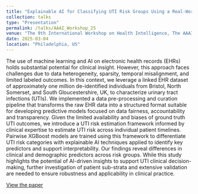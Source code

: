 ```yaml
---
title: "Explainable AI for Classifying UTI Risk Groups Using a Real-World Linked EHR and Pathology Lab Dataset"
collection: talks
type: "Presentation"
permalink: /talks/AAAI_Workshop_25
venue: "The 9th International Workshop on ​Health Intelligence, The AAAI Conference"
date: 2025-03-04
location: "Philadelphia, US"
---
```


The use of machine learning and AI on electronic health records (EHRs) holds substantial potential for clinical insight. However, this approach faces challenges due to data heterogeneity, sparsity, temporal misalignment, and limited labeled outcomes. In this context, we leverage a linked EHR dataset of approximately one million de-identified individuals from Bristol, North Somerset, and South Gloucestershire, UK, to characterize urinary tract infections (UTIs). We implemented a data pre-processing and curation pipeline that transforms the raw EHR data into a structured format suitable for developing predictive models focused on data fairness, accountability and transparency. Given the limited availability and biases of ground truth UTI outcomes, we introduce a UTI risk estimation framework informed by clinical expertise to estimate UTI risk across individual patient timelines. Pairwise XGBoost models are trained using this framework to differentiate UTI risk categories with explainable AI techniques applied to identify key predictors and support interpretability. Our findings reveal differences in clinical and demographic predictors across risk groups. While this study highlights the potential of AI-driven insights to support UTI clinical decision-making, further investigation of patient sub-strata and extensive validation are needed to ensure robustness and applicability in clinical practice.

[View the paper](https://arxiv.org/abs/2411.17645)
